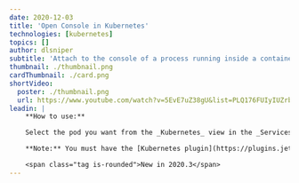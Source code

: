 ```yaml
---
date: 2020-12-03
title: 'Open Console in Kubernetes'
technologies: [kubernetes]
topics: []
author: dlsniper
subtitle: 'Attach to the console of a process running inside a container of the selected pod.'
thumbnail: ./thumbnail.png
cardThumbnail: ./card.png
shortVideo:
  poster: ./thumbnail.png
  url: https://www.youtube.com/watch?v=5EvE7uZ38gU&list=PLQ176FUIyIUZrbrlz4AY1V8VzBJKZyVlW&index=76
leadin: |
    **How to use:**

    Select the pod you want from the _Kubernetes_ view in the _Services_ tool window, then click on the _Open Console_ button. A new tab will open and a console will be attached to the running process inside the pod.

    **Note:** You must have the [Kubernetes plugin](https://plugins.jetbrains.com/plugin/10485-kubernetes) provided by JetBrains installed for this action to work.

    <span class="tag is-rounded">New in 2020.3</span>
---
```

